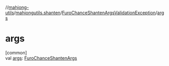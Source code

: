 //[mahjong-utils](../../../index.md)/[mahjongutils.shanten](../index.md)/[FuroChanceShantenArgsValidationException](index.md)/[args](args.md)

# args

[common]\
val [args](args.md): [FuroChanceShantenArgs](../-furo-chance-shanten-args/index.md)
